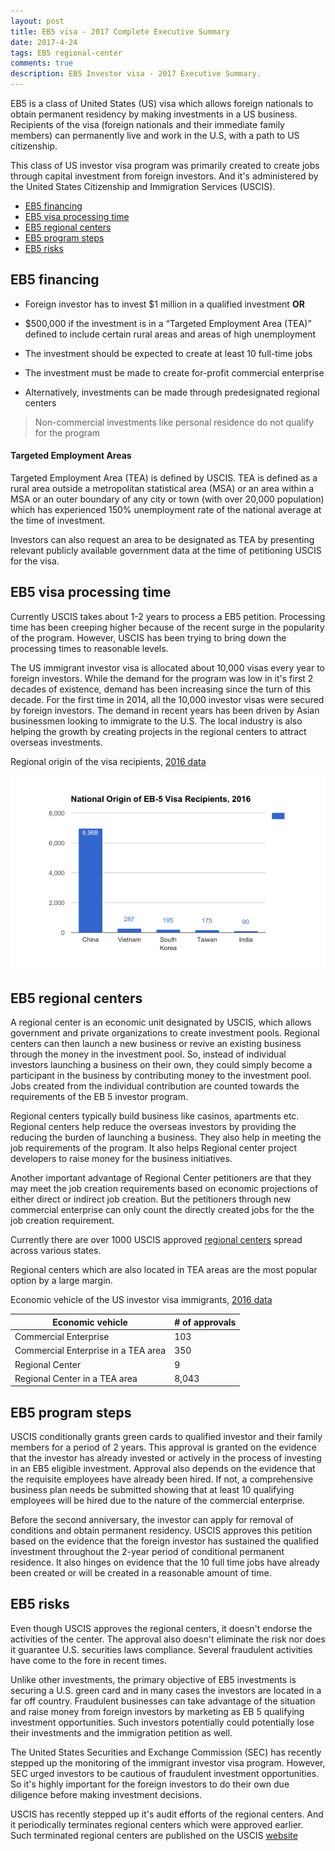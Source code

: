 ```yaml
---
layout: post
title: EB5 visa - 2017 Complete Executive Summary
date: 2017-4-24
tags: EB5 regional-center 
comments: true
description: EB5 Investor visa - 2017 Executive Summary.
---
```


EB5 is a class of United States (US) visa which allows foreign nationals to obtain permanent residency by making investments in a US business. Recipients of the visa (foreign nationals and their immediate family members) can permanently live and work in the U.S, with a path to US citizenship. 

This class of US investor visa program was primarily created to create jobs through capital investment from foreign investors. And it's administered by the United States Citizenship and Immigration Services (USCIS). 

- [EB5 financing](#eb5-financing)
- [EB5 visa processing time](#eb5-visa-processing-time)
- [EB5 regional centers](#eb5-regional-centers)
- [EB5 program steps](#eb5-program-steps)
- [EB5 risks](#eb5-risks)

## EB5 financing

* Foreign investor has to invest $1 million in a qualified investment **OR**
 
* $500,000 if the investment is in a “Targeted Employment Area (TEA)” defined to include certain rural areas and areas of high unemployment

* The investment should be expected to create at least 10 full-time jobs

* The investment must be made to create for-profit commercial enterprise 

* Alternatively, investments can be made through predesignated regional centers 

> Non-commercial investments like personal residence do not qualify for the program

#### Targeted Employment Areas
Targeted Employment Area (TEA) is defined by USCIS. TEA is defined as a rural area outside a metropolitan statistical area (MSA) or an area within a MSA or an outer boundary of any city or town (with over 20,000 population) which has experienced 150% unemployment rate of the national average at the time of investment. 

Investors can also request an area to be designated as TEA by presenting relevant publicly available government data at the time of petitioning USCIS for the visa.

## EB5 visa processing time

Currently USCIS takes about 1-2 years to process a EB5 petition. Processing time has been creeping higher because of the recent surge in the popularity of the program. However, USCIS has been trying to bring down the processing times to reasonable levels.

The US immigrant investor visa is allocated about 10,000 visas every year to foreign investors. While the demand for the program was low in it's first 2 decades of existence, demand has been increasing since the turn of this decade. For the first time in 2014, all the 10,000 investor visas were secured by foreign investors. The demand in recent years has been driven by Asian businessmen looking to immigrate to the U.S. The local industry is also helping the growth by creating projects in the regional centers to attract overseas investments. 

Regional origin of the visa recipients, [2016 data](https://travel.state.gov/content/dam/visas/Statistics/AnnualReports/FY2016AnnualReport/FY16AnnualReport-TableVI-PartIV.pdf)

![EB5 recipients](/assets/images/posts/eb5-country-demand.png)

## EB5 regional centers

A regional center is an economic unit designated by USCIS, which allows government and private organizations to create investment pools. Regional centers can then launch a new business or revive an existing business through the money in the investment pool. So, instead of individual investors launching a business on their own, they could simply become a participant in the business by contributing money to the investment pool. Jobs created from the individual contribution are counted towards the requirements of the EB 5 investor program. 

Regional centers typically build business like casinos, apartments etc. Regional centers help reduce the overseas investors by providing the reducing the burden of launching a business. They also help in meeting the job requirements of the program. It also helps Regional center project developers to raise money for the business initiatives. 

Another important advantage of Regional Center petitioners are that they may meet the job creation requirements based on economic projections of either direct or indirect job creation.
But the petitioners through new commercial enterprise can only count the directly created jobs for the the job creation requirement. 

Currently there are over 1000 USCIS approved [regional centers](https://www.uscis.gov/working-united-states/permanent-workers/employment-based-immigration-fifth-preference-eb-5/immigrant-investor-regional-centers) spread across various states. 


Regional centers which are also located in TEA areas are the most popular option by a large margin.

Economic vehicle of the US investor visa immigrants, [2016 data](https://travel.state.gov/content/dam/visas/Statistics/AnnualReports/FY2016AnnualReport/FY16AnnualReport-TableVI-PartIV.pdf)

Economic vehicle | # of approvals 
---------- | ------ 
Commercial Enterprise|  103
Commercial Enterprise in a TEA area|  350
Regional Center|  9
Regional Center in a TEA area|  8,043

## EB5 program steps

USCIS conditionally grants green cards to qualified investor and their family members for a period of 2 years. This approval is granted on the evidence that the investor has already invested or actively in the process of investing in an EB5 eligible investment. 
Approval also depends on the evidence that the requisite employees have already been hired. If not, a comprehensive business plan needs be submitted showing that at least 10 qualifying employees will be hired due to the nature of the commercial enterprise.

Before the second anniversary, the investor can apply for removal of conditions and obtain permanent residency. USCIS
approves this petition based on the evidence that the foreign investor has sustained the qualified investment throughout the 2-year period of conditional permanent residence. It also hinges on evidence that the 10 full time jobs have already been created or will be created in a reasonable amount of time. 

## EB5 risks

Even though USCIS approves the regional centers, it doesn't endorse the activities of the center. The approval also doesn't eliminate the risk nor does it guarantee U.S. securities laws compliance. Several fraudulent activities have come to the fore in recent times.

Unlike other investments, the primary objective of EB5 investments is securing a U.S. green card and in many cases the investors are located in a far off country. Fraudulent businesses can take advantage of the situation and raise money from foreign investors by marketing as EB 5 qualifying investment opportunities. Such investors potentially could potentially lose their investments and the immigration petition as well.

The United States Securities and Exchange Commission (SEC) has recently stepped up the monitoring of the immigrant investor visa program. However, SEC urged investors to be cautious of fraudulent investment opportunities. So it's highly important for the foreign investors to do their own due diligence before making investment decisions. 

USCIS has recently stepped up it's audit efforts of the regional centers. And it periodically terminates regional centers which were approved earlier.
Such terminated regional centers are published on the USCIS  [website](https://www.uscis.gov/working-united-states/permanent-workers/employment-based-immigration-fifth-preference-eb-5/eb-5-immigrant-investor-process/regional-center-terminations)
